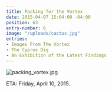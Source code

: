 ```yaml
---
title: Packing for the Vortex
date: 2015-04-07 15:04:00 -04:00
position: 63
entry-number: 6
image: "/uploads/cactus.jpg"
entries:
- Images From The Vortex
- The Cyprus Dig
- An Exhibition of the Latest Findings
---
```


![packing_vortex.jpg](/uploads/packing_vortex.jpg)

ETA: Friday, April 10, 2015.